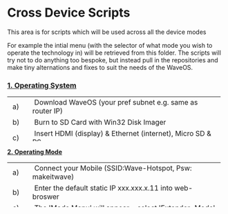 
# Cross Device Scripts

This area is for scripts which will be used across all the device modes 

For example the intial menu (with the selector of what mode you wish to operate the technology in) will be retrieved from this folder. 
The scripts will try not to do anything too bespoke, but instead pull in the repositories and make tiny alternations and fixes to suit the needs of the WaveOS. 

<h3 id="mcetoc_1cbbregpq4"><!-- pagebreak --></h3>
<h3><span style="text-decoration: underline;"><strong>1.&nbsp;Operating System</strong></span></h3>
<table style="height: 103px; width: 494px;">
  <tbody>
    <tr>
      <td style="width: 35px;">&nbsp;a)</td>
      <td style="width: 445px;">&nbsp;Download WaveOS (your&nbsp;pref subnet e.g. same as router IP)</td>
    </tr>
    <tr>
      <td style="width: 35px;">&nbsp;b)</td>
      <td style="width: 445px;">&nbsp;Burn to SD Card with Win32 Disk Imager</td>
    </tr>
    <tr>
      <td style="width: 35px;">&nbsp;c)</td>
      <td style="width: 445px;">&nbsp;Insert HDMI (display) &amp; Ethernet (internet), Micro SD &amp; PS</td>
    </tr>
    <tr>
      <td style="width: 35px;">&nbsp;d)</td>
      <td style="width: 445px;">&nbsp;Installation takes &gt;30min !</td>
    </tr>
  </tbody>
</table>
<p><span style="text-decoration: underline;"><strong>2.&nbsp;Operating Mode</strong></span></p>
<table style="height: 103px; width: 494px;">
  <tbody>
    <tr>
      <td style="width: 35px;">&nbsp;a)&nbsp;</td>
      <td style="width: 445px;">&nbsp;Connect&nbsp;your Mobile&nbsp;(SSID:Wave-Hotspot, Psw: makeitwave)</td>
    </tr>
    <tr>
      <td style="width: 35px;">&nbsp;b)</td>
      <td style="width: 445px;">&nbsp;Enter&nbsp;the default static IP xxx.xxx.x.11 into web-broswer</td>
    </tr>
    <tr>
      <td style="width: 35px;">&nbsp;c)&nbsp;</td>
      <td style="width: 445px;">&nbsp;The 'Mode Menu' will appear - select 'Extender-Mode'</td>
    </tr>
    <tr>
      <td style="width: 35px;">&nbsp;d)</td>
      <td style="width: 445px;">&nbsp;&gt;1 hour&nbsp;later device will be an&nbsp;Extender - Enjoy</td>
    </tr>
  </tbody>
</table>
<p>&nbsp;</p>
